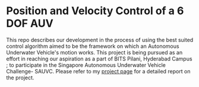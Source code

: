 # Position and Velocity Control of a 6 DOF AUV
 This repo describes our development in the process of using the best suited control algorithm aimed to be the framework on which an Autonomous Underwater Vehicle's motion works. This project is being pursued as an effort in reaching our aspiration as a part of BITS Pilani, Hyderabad Campus ; to participate in the Singapore Autonomous Underwater Vehicle Challenge- SAUVC.
Please refer to my [project page](https://amoghjuloori.github.io/projects/2022-12-15-Position-and-Velocity-Control-of-a-6-DOF-AUV) for a detailed report on the project.
